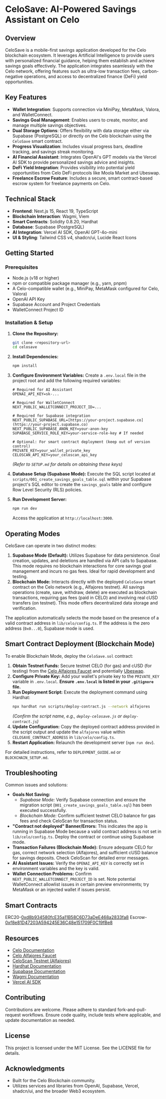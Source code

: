 # CeloSave: AI-Powered Savings Assistant on Celo

## Overview

CeloSave is a mobile-first savings application developed for the Celo blockchain ecosystem. It leverages Artificial Intelligence to provide users with personalized financial guidance, helping them establish and achieve savings goals effectively. The application integrates seamlessly with the Celo network, offering features such as ultra-low transaction fees, carbon-negative operations, and access to decentralized finance (DeFi) yield opportunities.

## Key Features

* **Wallet Integration**: Supports connection via MiniPay, MetaMask, Valora, and WalletConnect.
* **Savings Goal Management**: Enables users to create, monitor, and manage multiple savings objectives.
* **Dual Storage Options**: Offers flexibility with data storage either via Supabase (PostgreSQL) or directly on the Celo blockchain using the `CeloSave` smart contract.
* **Progress Visualization**: Includes visual progress bars, deadline tracking, and savings streak monitoring.
* **AI Financial Assistant**: Integrates OpenAI's GPT models via the Vercel AI SDK to provide personalized savings advice and insights.
* **DeFi Yield Integration**: Provides visibility into potential yield opportunities from Celo DeFi protocols like Moola Market and Ubeswap.
* **Freelance Escrow Feature**: Includes a secure, smart contract-based escrow system for freelance payments on Celo.

## Technical Stack

* **Frontend**: Next.js 15, React 19, TypeScript
* **Blockchain Interaction**: Wagmi, Viem
* **Smart Contracts**: Solidity 0.8.20, Hardhat
* **Database**: Supabase (PostgreSQL)
* **AI Integration**: Vercel AI SDK, OpenAI GPT-4o-mini
* **UI & Styling**: Tailwind CSS v4, shadcn/ui, Lucide React Icons

## Getting Started

### Prerequisites

* Node.js (v18 or higher)
* npm or compatible package manager (e.g., yarn, pnpm)
* A Celo-compatible wallet (e.g., MiniPay, MetaMask configured for Celo, Valora)
* OpenAI API Key
* Supabase Account and Project Credentials
* WalletConnect Project ID

### Installation & Setup

1.  **Clone the Repository:**
    ```bash
    git clone <repository-url>
    cd celosave
    ```

2.  **Install Dependencies:**
    ```bash
    npm install
    ```

3.  **Configure Environment Variables:**
    Create a `.env.local` file in the project root and add the following required variables:
    ```env
    # Required for AI Assistant
    OPENAI_API_KEY=sk-...

    # Required for WalletConnect
    NEXT_PUBLIC_WALLETCONNECT_PROJECT_ID=...

    # Required for Supabase integration
    NEXT_PUBLIC_SUPABASE_URL=[https://your-project.supabase.co](https://your-project.supabase.co)
    NEXT_PUBLIC_SUPABASE_ANON_KEY=your-anon-key
    SUPABASE_SERVICE_ROLE_KEY=your-service-role-key # If needed

    # Optional: For smart contract deployment (keep out of version control)
    PRIVATE_KEY=your_wallet_private_key
    CELOSCAN_API_KEY=your_celoscan_api_key
    ```
    *(Refer to `SETUP.md` for details on obtaining these keys)*

4.  **Database Setup (Supabase Mode):**
    Execute the SQL script located at `scripts/001_create_savings_goals_table.sql` within your Supabase project's SQL editor to create the `savings_goals` table and configure Row Level Security (RLS) policies.

5.  **Run Development Server:**
    ```bash
    npm run dev
    ```
    Access the application at `http://localhost:3000`.

## Operating Modes

CeloSave can operate in two distinct modes:

1.  **Supabase Mode (Default):** Utilizes Supabase for data persistence. Goal creation, updates, and deletions are handled via API calls to Supabase. This mode requires no blockchain interactions for core savings goal management and incurs no gas fees. Ideal for rapid development and testing.
2.  **Blockchain Mode:** Interacts directly with the deployed `CeloSave` smart contract on the Celo network (e.g., Alfajores testnet). All savings operations (create, save, withdraw, delete) are executed as blockchain transactions, requiring gas fees (paid in CELO) and involving real cUSD transfers (on testnet). This mode offers decentralized data storage and verification.

The application automatically selects the mode based on the presence of a valid contract address in `lib/celo/config.ts`. If the address is the zero address (`0x0...0`), Supabase mode is used.

## Smart Contract Deployment (Blockchain Mode)

To enable Blockchain Mode, deploy the `CeloSave.sol` contract:

1.  **Obtain Testnet Funds:** Secure testnet CELO (for gas) and cUSD (for testing) from the [Celo Alfajores Faucet](https://faucet.celo.org/alfajores) and potentially [Ubeswap](https://app.ubeswap.org/).
2.  **Configure Private Key:** Add your wallet's private key to the `PRIVATE_KEY` variable in `.env.local`. **Ensure `.env.local` is listed in your `.gitignore` file.**
3.  **Run Deployment Script:** Execute the deployment command using Hardhat:
    ```bash
    npx hardhat run scripts/deploy-contract.js --network alfajores
    ```
    *(Confirm the script name, e.g., `deploy-celosave.js` or `deploy-contract.js`)*
4.  **Update Configuration:** Copy the deployed contract address provided in the script output and update the `alfajores` value within `CELOSAVE_CONTRACT_ADDRESS` in `lib/celo/config.ts`.
5.  **Restart Application:** Relaunch the development server (`npm run dev`).

For detailed instructions, refer to `DEPLOYMENT_GUIDE.md` or `BLOCKCHAIN_SETUP.md`.

## Troubleshooting

Common issues and solutions:

* **Goals Not Saving:**
    * *Supabase Mode:* Verify Supabase connection and ensure the migration script (`001_create_savings_goals_table.sql`) has been executed successfully.
    * *Blockchain Mode:* Confirm sufficient testnet CELO balance for gas fees and check CeloScan for transaction status.
* **"Contract not deployed" Banner/Errors:** This indicates the app is running in Supabase Mode because a valid contract address is not set in `lib/celo/config.ts`. Deploy the contract or continue using Supabase mode.
* **Transaction Failures (Blockchain Mode):** Ensure adequate CELO for gas, correct network selection (Alfajores), and sufficient cUSD balance for savings deposits. Check CeloScan for detailed error messages.
* **AI Assistant Issues:** Verify the `OPENAI_API_KEY` is correctly set in environment variables and the key is valid.
* **Wallet Connection Problems:** Confirm `NEXT_PUBLIC_WALLETCONNECT_PROJECT_ID` is set. Note potential WalletConnect allowlist issues in certain preview environments; try MetaMask or an injected wallet if issues persist.

## Smart Contracts
ERC20-[0xd8b934580fcE35a11B58C6D73aDeE468a2833fa8](https://alfajores.celoscan.io/address/0xd8b934580fcE35a11B58C6D73aDeE468a2833fa8)
Escrow-[0xf8e81D47203A594245E36C48e151709F0C19fBe8](https://www.google.com/search?q=https://alfajores.celoscan.io/address/0xf8e81D47203A594245E36C48e151709F0C19fBe8)

## Resources

* [Celo Documentation](https://docs.celo.org)
* [Celo Alfajores Faucet](https://faucet.celo.org/alfajores)
* [CeloScan Testnet (Alfajores)](https://alfajores.celoscan.io)
* [Hardhat Documentation](https://hardhat.org/docs)
* [Supabase Documentation](https://supabase.com/docs)
* [Wagmi Documentation](https://wagmi.sh)
* [Vercel AI SDK](https://sdk.vercel.ai/docs)

## Contributing

Contributions are welcome. Please adhere to standard fork-and-pull-request workflows. Ensure code quality, include tests where applicable, and update documentation as needed.

## License

This project is licensed under the MIT License. See the LICENSE file for details.

## Acknowledgments

* Built for the Celo Blockchain community.
* Utilizes services and libraries from OpenAI, Supabase, Vercel, shadcn/ui, and the broader Web3 ecosystem.
